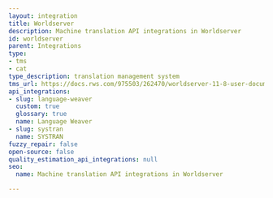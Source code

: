 ```yaml
---
layout: integration
title: Worldserver
description: Machine translation API integrations in Worldserver
id: worldserver
parent: Integrations
type:
- tms
- cat
type_description: translation management system
tms_url: https://docs.rws.com/975503/262470/worldserver-11-8-user-documentation/welcome-to-the-------------worldserver-documentation
api_integrations:
- slug: language-weaver
  custom: true
  glossary: true
  name: Language Weaver
- slug: systran
  name: SYSTRAN
fuzzy_repair: false
open-source: false
quality_estimation_api_integrations: null
seo:
  name: Machine translation API integrations in Worldserver

---
```


